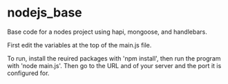 nodejs_base
===========

Base code for a nodes project using hapi, mongoose, and handlebars.

First edit the variables at the top of the main.js file.

To run, install the reuired packages with 'npm install', then run the program with 'node main.js'. Then go to the URL and of your server and the port it is configured for.
